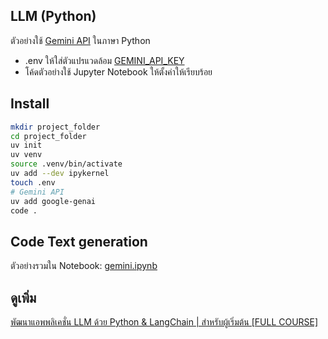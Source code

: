 ## LLM (Python)
ตัวอย่างใช้ [Gemini API](https://ai.google.dev/gemini-api/docs/text-generation#python) 
ในภาษา Python 
- .env ให้ใส่ตัวแปรแวดล้อม [GEMINI_API_KEY](https://aistudio.google.com/app/apikey)
- โค้ดตัวอย่างใช้ Jupyter Notebook ให้ตั้งค่าให้เรียบร้อย

## Install
```sh
mkdir project_folder
cd project_folder
uv init
uv venv
source .venv/bin/activate
uv add --dev ipykernel
touch .env
# Gemini API
uv add google-genai
code .
```

## Code Text generation
ตัวอย่างรวมใน Notebook: [gemini.ipynb](./gemini.ipynb)

## ดูเพิ่ม

[พัฒนาแอพพลิเคชั่น LLM ด้วย Python & LangChain | สำหรับผู้เริ่มต้น [FULL COURSE]](https://www.youtube.com/watch?v=T3JQMcGt7-E&list=PLltVQYLz1BMBjXI_D6lUev3DCOxPfh_Cw)